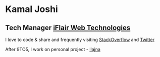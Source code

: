 # Kamal Joshi

## Tech Manager [iFlair Web Technologies](https://www.iflair.com/)

I love to code & share and frequently visiting [StackOverflow](https://stackoverflow.com/users/639293/kamal-joshi) and [Twitter](https://twitter.com/joshi_kamal250)

After 9TO5, I work on personal project - [Ilajna](http://ilajna.co)
